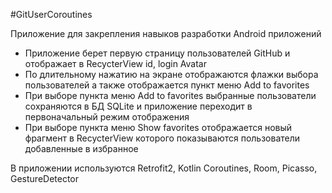 #GitUserCoroutines

Приложение для закрепления навыков разработки Android приложений

- Приложение берет первую страницу пользователей GitHub и отображает в RecycterView id, login Avatar
- По длительному нажатию на экране отображаются флажки выбора пользователей а также отображается пункт меню Add to favorites
- При выборе пункта меню Add to favorites выбранные пользователи сохраняются в БД SQLite и приложение переходит в первоначальный режим отображения
- При выборе пункта меню Show favorites отображается новый фрагмент в RecycterView которого показываются пользователи добавленные в избранное

В приложении используются Retrofit2, Kotlin Coroutines, Room, Picasso, GestureDetector